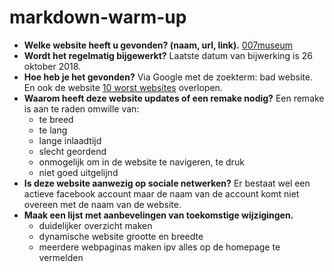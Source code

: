 # markdown-warm-up

* __Welke website heeft u gevonden? (naam, url, link).__
[007museum](http://www.007museum.com)
* __Wordt het regelmatig bijgewerkt?__
Laatste datum van bijwerking is 26 oktober 2018.
* __Hoe heb je het gevonden?__
Via Google met de zoekterm: bad website. En ook de website [10 worst websites](https://edit.co.uk/blog/top-10-worst-websites/) overlopen.
* __Waarom heeft deze website updates of een remake nodig?__
Een remake is aan te raden omwille van:
  * te breed
  * te lang
  * lange inlaadtijd
  * slecht geordend
  * onmogelijk om in de website te navigeren, te druk
  * niet goed uitgelijnd
* __Is deze website aanwezig op sociale netwerken?__
Er bestaat wel een actieve facebook account maar de naam van de account komt niet overeen met de naam van de website.
* __Maak een lijst met aanbevelingen van toekomstige wijzigingen.__
  * duidelijker overzicht maken
  * dynamische website grootte en breedte
  * meerdere webpaginas maken ipv alles op de homepage te vermelden
